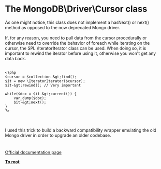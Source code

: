 # The MongoDB\Driver\Cursor class



As one might notice, this class does not implement a hasNext() or next() method as opposed to the now deprecated Mongo driver.<br><br>If, for any reason, you need to pull data from the cursor procedurally or otherwise need to override the behavior of foreach while iterating on the cursor, the SPL \IteratorIterator class can be used. When doing so, it is important to rewind the iterator before using it, otherwise you won&apos;t get any data back.<br><br>

```
<?php
$cursor = $collection-&gt;find();
$it = new \IteratorIterator($cursor);
$it-&gt;rewind(); // Very important

while($doc = $it-&gt;current()) {
    var_dump($doc);
    $it-&gt;next();
}
?>
```
<br><br>I used this trick to build a backward compatibility wrapper emulating the old Mongo driver in order to upgrade an older codebase.  

#

[Official documentation page](https://www.php.net/manual/en/class.mongodb-driver-cursor.php)

**[To root](/README.md)**
